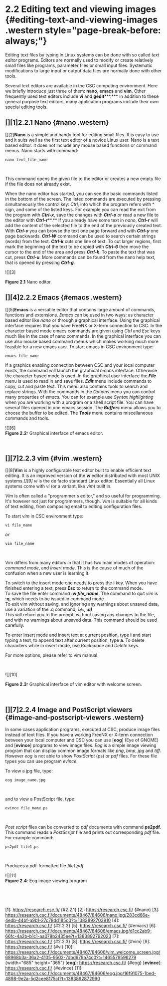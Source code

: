 # 2.2 Editing text and viewing images {#editing-text-and-viewing-images .western style="page-break-before: always;"}

Editing text files by typing in Linux systems can be done with so called
*text editor* programs. Editors are normally used to modify or create
relatively small files like programs, parameter files or small input
files. Systematic modifications to large input or output data files are
normally done with other tools.

Several text editors are available in the CSC computing environment.
Here we briefly introduce just three of them: **nano**, **emacs** and
**vim**. Other frequently used text editors include **vi** and
**gedit*****.*** In addition to these general purpose text editors, many
application programs include their own special editing tools.

## [][1]2.2.1 Nano {#nano .western}

[][2]**Nano** is a simple and handy tool for editing small files. It is
easy to use and it suits well as the first text editor of a novice Linux
user. Nano is a text based editor: it does not include any mouse based
functions or command menus. Nano starts with command:

    nano text_file_name

 

This command opens the given file to the editor or creates a new empty
file if the file does not already exist.

When the nano editor has started, you can see the basic commands listed
in the bottom of the screen. The listed commands are executed by
pressing simultaneously the control key: *Ctrl*, into which the program
refers with **^** sign, and some of the listed keys. For example you can
read the exit from the program with ***Ctrl-x***, save the changes with
***Ctrl-o*** or read a new file to the editor with ***Ctrl-r*****.** If
you already have some text in *nano*, ***Ctrl-r*** will add the content
of the selected file to the end of the previously created text. With
***Ctrl-v*** you can browse the text one page forward and with
***Ctrl-y*** one page backwards. ***Ctrl-W*** command can be used to
search certain strings (words) from the text. ***Ctrl-k*** cuts one line
of text. To cut larger regions, first mark the beginning of the text to
be copied with ***Ctrl-6*** then move the cursor to the end of the area
and press ***Ctrl-k***. To paste the text that was cut, press
***Ctrl-u***. More commands can be found from the nano help text, that
is opened by pressing ***Ctrl-g***.

![][3]

**Figure 2.1** Nano editor.

## [][4]2.2.2 Emacs {#emacs .western}

[][5]**Emacs** is a versatile editor that contains large amount of
commands, functions and extensions. *Emacs* can be used in two ways: as
character based editor like *nano* or through a graphical interface.
Using the graphical interface requires that you have FreeNX or X-term
connection to CSC. In the character based mode emacs commands are given
using *Ctrl* and *Esc* keys much like in the case of nano commands. In
the graphical interface you can use also mouse based command menus which
makes working much more feasible for a new emacs user. To start emacs in
CSC environment type:

    emacs file_name

If a graphics enabling connection between CSC and your local computer
exists, the command will launch the graphical *emacs* interface.
Otherwise the character based mode is used. In the graphical user
interface the ***File*** menu is used to read in and save files.
***Edit*** menu include commands to copy, cut and paste text. This menu
also contains tools to search and replace strings. With the commands in
the *Options* menu you can control many properties of *emacs.* You can
for example use *Syntax highlighting* when you are working with a
program or a shell script file. You can have several files opened in one
emacs session. The ***Buffers*** menu allows you to choose the buffer to
be edited. The ***Tools*** menu contains miscellaneous commands and
tools.

![][6]  
**Figure 2.2:** Graphical interface of emacs editor.

 

## [][7]2.2.3 vim {#vim .western}

[][8]**Vim** is a highly configurable text editor built to enable
efficient text editing. It is an improved version of the ***vi*** editor
distributed with most UNIX systems.*[][9] vi* is the de facto standard
Linux editor. Essentially all Linux systems come with *vi* (or a
variant, like *vim*) built in.

*Vim* is often called a "programmer's editor," and so useful for
programming. It's however not just for programmers, though. *Vim* is
suitable for all kinds of text editing, from composing email to editing
configuration files.

To start *vim* in CSC environment type:

    vi file_name

*or*

    vim file_name

 

Vim differs from many editors in that it has two main modes of
operation: *command mode*, and *insert mode*. This is the cause of much
of the confusion when a new user is learning it.

To switch to the insert mode one needs to press the **i** key. When you
have finished entering a text, press **Esc** to return to the command
mode.  
To save the file enter command **:w *file\_name***. The command to quit
*vim* is **:q**, which needs to be issued in command mode.  
To exit vim without saving, and ignoring any warnings about unsaved
data, use a variation of the :q command, i.e., **:q!**  
This will return you to the prompt, without saving any changes to the
file, and with no warnings about unsaved data. This command should be
used carefully.

To enter insert mode and insert text at current position, type **i** and
start typing a text, to append text after current position, type **a**.
To delete characters while in insert mode, use *Backspace* and *Delete*
keys.

For more options, please refer to vim manual.

 

![][10]

  
**Figure 2.3:** Graphical interface of vim editor with welcome screen.

 

## [][7]2.2.4 Image and PostScript viewers {#image-and-postscript-viewers .western}

In some cases application programs, executed at CSC, produce image files
instead of text files. If you have a working FreeNX or X-term connection
between your local computer and CSC you can use [**eog**] (Eye of GNOME)
and [**evince**] programs to view image files. *Eog* is a simple image
viewing program that can display common image formats like *png*, *bmp*,
*jpg* and *tiff*. However *eog* is not able to show *PostScript* (ps) or
*pdf* files. For these file types you can use program *evince*.

To view a jpg file, type:

    eog image_name.jpg

 

and to view a PostScript file, type:

    evince file_name.ps

 

*Post script* files can be converted to *pdf* documents with command
**ps2pdf**. This command reads a *PostScript* file and prints out
corresponding *pdf* file. For example command:

    ps2pdf file1.ps

 

Produces a pdf-formatted file *file1.pdf*

![][11]  
**Figure 2.4**: Eog image viewing program

 

 

  [1]: https://research.csc.fi/ {#2.2.1}
  [2]: https://research.csc.fi/ {#nano}
  [3]: https://research.csc.fi/documents/48467/84606/nano.jpg/283cd66e-4edb-44bf-a9b1-27c78dd185c0?t=1383892703910
  [4]: https://research.csc.fi/ {#2.2.2}
  [5]: https://research.csc.fi/ {#emacs}
  [6]: https://research.csc.fi/documents/48467/84606/emacs.jpg/d1cc2ab9-66fc-4a2b-b1c1-aa078b2435ee?t=1383892792023
  [7]: https://research.csc.fi/ {#2.2.3}
  [8]: https://research.csc.fi/ {#vim}
  [9]: https://research.csc.fi/ {#vi}
  [10]: https://research.csc.fi/documents/48467/84606/vim_welcome_screen.jpg/68968b3a-36a2-4105-9502-7dbd979a74c0?t=1465579596279
  {width="685" height="365"}
  [**eog**]: https://research.csc.fi/ {#eog}
  [**evince**]: https://research.csc.fi/ {#evince}
  [11]: https://research.csc.fi/documents/48467/84606/eog.jpg/16f91075-1bed-4898-9e2a-5d2cee8175cf?t=1383892872990
